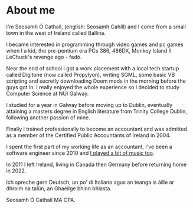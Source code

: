 # About me

I'm Seosamh Ó Cathail, (english: Seosamh Cahill) and I come from a small town in the west of Ireland called Ballina.

I became interested in programming through video games and pc games when I a kid, the pre-pentium era PCs 386, 486DX, Monkey Island II LeChuck's revenge ago - fadó.

Near the end of school I got a work placement with a local tech startup called Digitone (now called Propylyon), writing SGML, some basic VB scripting and secretly downloading Doom mods in the morning before the guys got in. I really enjoyed the whole experience so I decided to study Computer Science at NUI Galway.

I studied for a year in Galway before moving up to Dublin, eventually attaining a masters degree in English literature from Trinity College Dublin, following another passion of mine.

Finally I trained professionally to become an accountant and was admitted as a member of the Certified Public Accountants of Ireland in 2004.

I spent the first part of my working life as an accountant, I've been a software engineer since 2010 and [I played a bit of music too](https://www.creteboom.com).

In 2011 I left Ireland, living in Canada then Germany before returning home in 2022.

Ich spreche gern Deutsch, un po' di Italiano agus an teanga is áille ar dhroim na talún, an Ghaeilge bhinn bhlasta.

Seosamh Ó Cathail MA CPA.

